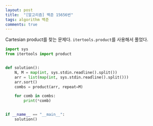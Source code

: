 ```yaml
---
layout: post
title:  "[알고리즘] 백준 15656번"
tags: algorithm 백준
comments: true
---
```


Cartesian product를 찾는 문제다. `itertools.product`를 사용해서 풀었다.

```python
import sys
from itertools import product


def solution():
    N, M = map(int, sys.stdin.readline().split())
    arr = list(map(int, sys.stdin.readline().split()))
    arr.sort()
    combs = product(arr, repeat=M)

    for comb in combs:
        print(*comb)


if __name__ == "__main__":
    solution()

```